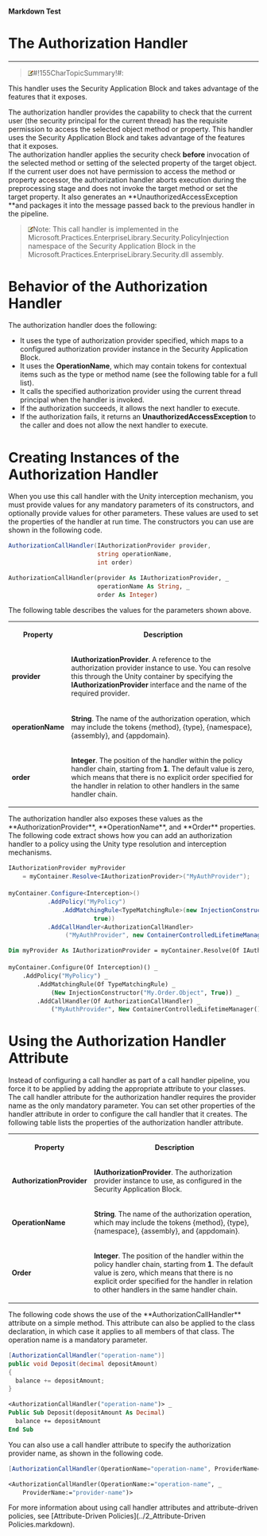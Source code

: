 ﻿---
Source File Name: 75-Interception.docx
AssetID: f27ca9a4-3284-4917-91b9-f2b8c73f24f0
Title: The Authorization Handler
Order In ToC: 2\6\3\1
Output Filename: 2\6\3\1_The Authorization Handler.markdown
---

#### Markdown Test ####
# The Authorization Handler #
----------


> ![](../../../images/note.gif)#!155CharTopicSummary!#:
> 
This handler uses the Security Application Block and takes advantage of the features that it exposes. 

The authorization handler provides the capability to check that the current user (the security principal for the current thread) has the requisite permission to access the selected object method or property. This handler uses the Security Application Block and takes advantage of the features that it exposes.   
The authorization handler applies the security check **before** invocation of the selected method or setting of the selected property of the target object. If the current user does not have permission to access the method or property accessor, the authorization handler aborts execution during the preprocessing stage and does not invoke the target method or set the target property. It also generates an **UnauthorizedAccessException **and packages it into the message passed back to the previous handler in the pipeline.  


> ![](../../../images/note.gif)Note:
> This call handler is implemented in the Microsoft.Practices.EnterpriseLibrary.Security.PolicyInjection namespace of the Security Application Block in the Microsoft.Practices.EnterpriseLibrary.Security.dll assembly.


# Behavior of the Authorization Handler #
The authorization handler does the following:  
+ It uses the type of authorization provider specified, which maps to a configured authorization provider instance in the Security Application Block. 
+ It uses the **OperationName**, which may contain tokens for contextual items such as the type or method name (see the following table for a full list). 
+ It calls the specified authorization provider using the current thread principal when the handler is invoked. 
+ If the authorization succeeds, it allows the next handler to execute.
+ If the authorization fails, it returns an **UnauthorizedAccessException** to the caller and does not allow the next handler to execute. 

# Creating Instances of the Authorization Handler #
When you use this call handler with the Unity interception mechanism, you must provide values for any mandatory parameters of its constructors, and optionally provide values for other parameters. These values are used to set the properties of the handler at run time. The constructors you can use are shown in the following code.  

```csharp
AuthorizationCallHandler(IAuthorizationProvider provider, 
                         string operationName, 
                         int order)
```


```vb
AuthorizationCallHandler(provider As IAuthorizationProvider, _
                         operationName As String, _
                         order As Integer)
```

The following table describes the values for the parameters shown above.  
<table xmlns:xlink="http://www.w3.org/1999/xlink"><tr><th><p>Property</p></th><th><p>Description</p></th></tr><tr><td><p><b>provider</b></p></td><td><p><b>IAuthorizationProvider</b>. A reference to the authorization provider instance to use. You can resolve this through the Unity container by specifying the <b>IAuthorizationProvider</b> interface and the name of the required provider.</p></td></tr><tr><td><p><b>operationName</b></p></td><td><p><b>String</b>. The name of the authorization operation, which may include the tokens {method}, {type}, {namespace}, {assembly}, and {appdomain}.</p></td></tr><tr><td><p><b>order</b></p></td><td><p><b>Integer</b>. The position of the handler within the policy handler chain, starting from <b>1</b>. The default value is zero, which means that there is no explicit order specified for the handler in relation to other handlers in the same handler chain.</p></td></tr></table><a name="handlerconfigcache" href="#" xmlns:xlink="http://www.w3.org/1999/xlink"><span /></a>
The authorization handler also exposes these values as the **AuthorizationProvider**, **OperationName**, and **Order** properties.   
The following code extract shows how you can add an authorization handler to a policy using the Unity type resolution and interception mechanisms.   

```csharp
IAuthorizationProvider myProvider 
    = myContainer.Resolve<IAuthorizationProvider>("MyAuthProvider");

myContainer.Configure<Interception>()
           .AddPolicy("MyPolicy")
               .AddMatchingRule<TypeMatchingRule>(new InjectionConstructor("My.Order.Object",
                        true))
           .AddCallHandler<AuthorizationCallHandler>
                ("MyAuthProvider", new ContainerControlledLifetimeManager());
```


```vb
Dim myProvider As IAuthorizationProvider = myContainer.Resolve(Of IAuthorizationProvider)("MyAuthProvider")

myContainer.Configure(Of Interception)() _
    .AddPolicy("MyPolicy") _
        .AddMatchingRule(Of TypeMatchingRule) _
            (New InjectionConstructor("My.Order.Object", True)) _
        .AddCallHandler(Of AuthorizationCallHandler) _
            ("MyAuthProvider", New ContainerControlledLifetimeManager())
```


# Using the Authorization Handler Attribute #
Instead of configuring a call handler as part of a call handler pipeline, you force it to be applied by adding the appropriate attribute to your classes. The call handler attribute for the authorization handler requires the provider name as the only mandatory parameter. You can set other properties of the handler attribute in order to configure the call handler that it creates. The following table lists the properties of the authorization handler attribute.   
<table xmlns:xlink="http://www.w3.org/1999/xlink"><tr><th><p>Property</p></th><th><p>Description</p></th></tr><tr><td><p><b>AuthorizationProvider</b></p></td><td><p><b>IAuthorizationProvider</b>. The authorization provider instance to use, as configured in the Security Application Block.</p></td></tr><tr><td><p><b>OperationName</b></p></td><td><p><b>String</b>. The name of the authorization operation, which may include the tokens {method}, {type}, {namespace}, {assembly}, and {appdomain}.</p></td></tr><tr><td><p><b>Order</b></p></td><td><p><b>Integer</b>. The position of the handler within the policy handler chain, starting from <b>1</b>. The default value is zero, which means that there is no explicit order specified for the handler in relation to other handlers in the same handler chain.</p></td></tr></table>
The following code shows the use of the **AuthorizationCallHandler** attribute on a simple method. This attribute can also be applied to the class declaration, in which case it applies to all members of that class. The operation name is a mandatory parameter.   

```csharp
[AuthorizationCallHandler("operation-name")]
public void Deposit(decimal depositAmount)
{
  balance += depositAmount;
}
```


```vb
<AuthorizationCallHandler("operation-name")> _
Public Sub Deposit(depositAmount As Decimal)
  balance += depositAmount
End Sub
```

You can also use a call handler attribute to specify the authorization provider name, as shown in the following code.  

```csharp
[AuthorizationCallHandler(OperationName="operation-name", ProviderName="provider-name")]
```


```vb
<AuthorizationCallHandler(OperationName:="operation-name", _
    ProviderName:="provider-name")>
```

For more information about using call handler attributes and attribute-driven policies, see [Attribute-Driven Policies](../2_Attribute-Driven Policies.markdown).  


